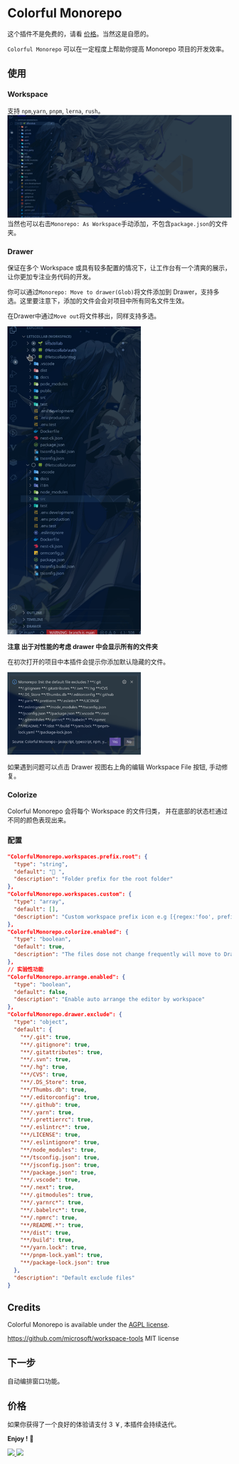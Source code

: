 # Colorful Monorepo

这个插件不是免费的，请看 [价格](#价格)。当然这是自愿的。

`Colorful Monorepo` 可以在一定程度上帮助你提高 Monorepo 项目的开发效率。

## 使用

### Workspace

支持 `npm`,`yarn`, `pnpm`, `lerna`, `rush`。
![png1](./assets/Peek%202022-05-03%2021-16.gif)
当然也可以右击`Monorepo: As Workspace`手动添加，不包含`package.json`的文件夹。

### Drawer

保证在多个 Workspace 或具有较多配置的情况下，让工作台有一个清爽的展示，让你更加专注业务代码的开发。

你可以通过`Monorepo: Move to drawer(Glob)`将文件添加到 Drawer，支持多选。这里要注意下，添加的文件会会对项目中所有同名文件生效。

在Drawer中通过`Move out`将文件移出，同样支持多选。

<img width="300" src="./assets/Peek 2022-05-15 18-07.gif"/>

**注意 出于对性能的考虑 drawer 中会显示所有的文件夹**

在初次打开的项目中本插件会提示你添加默认隐藏的文件。

<img width="300" src="./assets/Screenshot%20from%202022-05-15%2017-35-25.png"/>

如果遇到问题可以点击 Drawer 视图右上角的编辑 Workspace File 按钮, 手动修复。

### Colorize

Colorful Monorepo 会将每个 Workspace 的文件归类， 并在底部的状态栏通过不同的颜色表现出来。

### 配置

```json
"ColorfulMonorepo.workspaces.prefix.root": {
  "type": "string",
  "default": "🌱 ",
  "description": "Folder prefix for the root folder"
},
"ColorfulMonorepo.workspaces.custom": {
  "type": "array",
  "default": [],
  "description": "Custom workspace prefix icon e.g [{regex:'foo', prefix:'🥳 '}, {regex:'bar', prefix:' 🖖🏻'}]"
},
"ColorfulMonorepo.colorize.enabled": {
  "type": "boolean",
  "default": true,
  "description": "The files dose not change frequently will move to Drawer"
},
// 实验性功能
"ColorfulMonorepo.arrange.enabled": {
  "type": "boolean",
  "default": false,
  "description": "Enable auto arrange the editor by workspace"
},
"ColorfulMonorepo.drawer.exclude": {
  "type": "object",
  "default": {
    "**/.git": true,
    "**/.gitignore": true,
    "**/.gitattributes": true,
    "**/.svn": true,
    "**/.hg": true,
    "**/CVS": true,
    "**/.DS_Store": true,
    "**/Thumbs.db": true,
    "**/.editorconfig": true,
    "**/.github": true,
    "**/.yarn": true,
    "**/.prettierrc": true,
    "**/.eslintrc*": true,
    "**/LICENSE": true,
    "**/.eslintignore": true,
    "**/node_modules": true,
    "**/tsconfig.json": true,
    "**/jsconfig.json": true,
    "**/package.json": true,
    "**/.vscode": true,
    "**/.next": true,
    "**/.gitmodules": true,
    "**/.yarnrc*": true,
    "**/.babelrc*": true,
    "**/.npmrc": true,
    "**/README.*": true,
    "**/dist": true,
    "**/build": true,
    "**/yarn.lock": true,
    "**/pnpm-lock.yaml": true,
    "**/package-lock.json": true
  },
  "description": "Default exclude files"
}

```

## Credits

Colorful Monorepo is available under the [AGPL license](https://github.com/deskbtm/colorful-monorepo/blob/main/LICENSE).

https://github.com/microsoft/workspace-tools MIT license

## 下一步

自动编排窗口功能。

## 价格

如果你获得了一个良好的体验请支付 3 ￥, 本插件会持续迭代。

**Enjoy !** 🖖

<div>
<a href="https://www.buymeacoffee.com/Nawbc">
  <img src="https://s2.loli.net/2022/04/15/54EHkb2fCrBoFua.png" width="175"/>
</a>
<img width="170" src="https://s2.loli.net/2022/05/06/9JbaH7zi13RxmNk.jpg">
</div>
